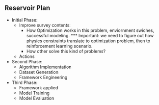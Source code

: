 ## Reservoir Plan
- Initial Phase:
    - Improve survey contents:
        - How Optimization works in this problem, enviornment swiches, successful modeling.
        *** Important: we need to figure out how physics constraints translate to optimization problem, then to reinforcement learning scenario.
        - How other solve this kind of problems?
    - Actions
- Second Phase:
    - Algorithm Implementation
    - Dataset Generation
    - Framework Engineering
- Third Phase:
    - Framework applied
    - Model Training
    - Model Evaluation


    
